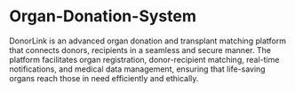 # Organ-Donation-System
DonorLink is an advanced organ donation and transplant matching platform that connects donors, recipients in a seamless and secure manner. The platform facilitates organ registration, donor-recipient matching, real-time notifications, and medical data management, ensuring that life-saving organs reach those in need efficiently and ethically.
